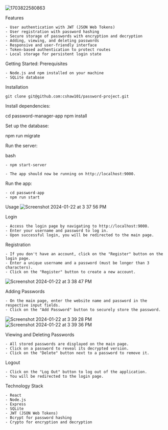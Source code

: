 ![1703822580863](https://github.com/cshaw101/password-project/assets/124619458/7d6d76b3-e3f7-4d4b-81a5-d5e97be0f130)



Features

    - User authentication with JWT (JSON Web Tokens)
    - User registration with password hashing
    - Secure storage of passwords with encryption and decryption
    - Adding, viewing, and deleting passwords
    - Responsive and user-friendly interface
    - Token-based authentication to protect routes
    - Local storage for persistent login state

Getting Started:
Prerequisites

    - Node.js and npm installed on your machine
    - SQLite database

Installation

    git clone git@github.com:cshaw101/password-project.git

Install dependencies:

cd password-manager-app
npm install

Set up the database:

npm run migrate

Run the server:

bash

    - npm start-server

    - The app should now be running on http://localhost:9000.

    
Run the app:

    - cd password-app
    - npm run start
    
Usage
![Screenshot 2024-01-22 at 3 37 56 PM](https://github.com/cshaw101/password-project/assets/124619458/da4ca349-12ca-484c-989a-6cdaf567596c)

Login

    - Access the login page by navigating to http://localhost:9000.
    - Enter your username and password to log in.
    - Upon successful login, you will be redirected to the main page.

Registration

    - If you don't have an account, click on the "Register" button on the login page.
    - Enter a unique username and a password (must be longer than 3 characters).
    - Click on the "Register" button to create a new account.

![Screenshot 2024-01-22 at 3 38 47 PM](https://github.com/cshaw101/password-project/assets/124619458/8a399115-8358-436d-850e-a3810dd60fee)


Adding Passwords

    - On the main page, enter the website name and password in the respective input fields.
    - Click on the "Add Password" button to securely store the password.


![Screenshot 2024-01-22 at 3 39 28 PM](https://github.com/cshaw101/password-project/assets/124619458/9e3eb21c-6ace-413a-8302-76b6d0b9bc6d)
![Screenshot 2024-01-22 at 3 39 36 PM](https://github.com/cshaw101/password-project/assets/124619458/a1ec2e77-35be-4fc1-959c-0b0e0e0c78ec)


Viewing and Deleting Passwords

    - All stored passwords are displayed on the main page.
    - Click on a password to reveal its decrypted version.
    - Click on the "Delete" button next to a password to remove it.

Logout

    - Click on the "Log Out" button to log out of the application.
    - You will be redirected to the login page.

Technology Stack

    - React
    - Node.js
    - Express
    - SQLite
    - JWT (JSON Web Tokens)
    - Bcrypt for password hashing
    - Crypto for encryption and decryption
